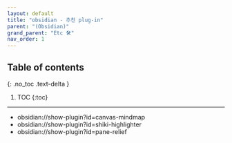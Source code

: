 ```yaml
---
layout: default
title: "obsidian - 추천 plug-in"
parent: "(Obsidian)"
grand_parent: "Etc 🛠"
nav_order: 1
---
```


## Table of contents
{: .no_toc .text-delta }

1. TOC
{:toc}

---

* obsidian://show-plugin?id=canvas-mindmap
* obsidian://show-plugin?id=shiki-highlighter
* obsidian://show-plugin?id=pane-relief